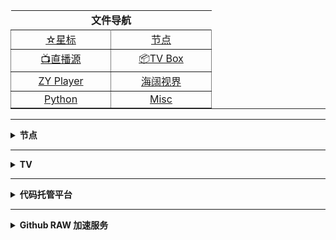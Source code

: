 <div align="center">
 <table border="1" width="291" height="" style="border-left-width: 0px; border-right-width: 0px; border-top-width: 0px">
  <tr>
   <td align="center" width="287" height="22" colspan="2" style="border-style: none; border-width: medium">
   <b>文件导航</b>
   </td>
  </tr>
  <tr>
   <td align="center" width="143" height="22">
   <a href="https://github.com/aa1555?tab=stars">☆星标</a></td>
   <td align="center" width="144" height="22">
   <a href="https://github.com/aa1555/Repository/tree/main/Nodes">节点</a></td>
  </tr>
  <tr>
   <td align="center" width="143" height="22" style="border-top-style: none; border-top-width: medium">
   <a href="https://github.com/aa1555/Repository/tree/main/Video/01.Live直播源">
   📺直播源</a></td>
   <td align="center" width="144" height="22" style="border-top-style: none; border-top-width: medium">
   <a href="https://github.com/aa1555/Repository/tree/main/Video/02.TV%20Box%20配置">
   📦TV Box</a></td>
  </tr>
  <tr>
   <td align="center" width="143" height="22">
   <a href="https://github.com/aa1555/Repository/tree/main/Video/03.ZY%20Player%20配置">
   ZY Player</a></td>
   <td align="center" width="144" height="22">
   <a href="https://github.com/aa1555/Repository/blob/main/Video/海阔视界.md">
   海阔视界</a></td>
  </tr>
  <tr>
   <td align="center" width="143" height="22">
   <a href="https://github.com/aa1555/Repository/tree/main/Misc%2FPython">
   Python</a></td>
   <td align="center" width="144" height="22">
   <a href="https://github.com/aa1555/Repository/tree/main/Misc">Misc</a></td>
  </tr>
 </table>
</div>

<hr>






<!-------分割线------->







<details>
  
  <summary><b>节点</b></summary>

<div align="center">
	<table border="1" width="329" height="" style="border-left-width: 0px; border-right-width: 0px; border-top-width: 0px">
		<tr>
			<td align="center" width="307" height="22" colspan="2" style="border-style: none; border-width: medium">
			<b>节点工具</b></td>
		</tr>
		<tr>
			<td align="center" width="163" height="22">
			<a href="https://github.com/aa1555/Repository/blob/main/Nodes/01.代理工具.md">
			代理工具</a></td>
			<td align="center" width="164" height="22">
			<a href="https://bianyuan.xyz/">订阅转换</a></td>
		</tr>
		<tr>
			<td align="center" width="163" height="22" style="border-top-style: none; border-top-width: medium">
			<a href="https://v1.v2rayse.com/v2ray-clash/">节点转Clash</a></td>
			<td align="center" width="164" height="22" style="border-top-style: none; border-top-width: medium">
			<a href="https://tool.oschina.net/encrypt?type=3">Base64编码解码</a></td>
		</tr>
		<tr>
			<td align="center" width="163" height="22">
			<a href="http://www.txttool.com/">TXT文本处理工具</a></td>
			<td align="center" width="164" height="22">
			　</td>
		</tr>
	</table>
</div>

<hr>

<h2 align="center">节点订阅</h2>

### 自用节点

- <b>Clash 订阅链接：</b>

  https://mirror.ghproxy.com/https://raw.githubusercontent.com/aa1555/Repository/main/Nodes/03.Clash.txt

- <b>V2Ray 订阅链接：</b>

  https://mirror.ghproxy.com/https://raw.githubusercontent.com/aa1555/Repository/main/Nodes/02.V2Ray.txt

<hr>

### 收集的节点

#### 项目地址：[freenode](https://github.com/ripaojiedian/freenode)

- <b>Clash订阅：</b>

  https://mirror.ghproxy.com/https://raw.githubusercontent.com/ripaojiedian/freenode/main/clash

- <b>通用base64/v2ray订阅：</b>

  https://mirror.ghproxy.com/https://raw.githubusercontent.com/ripaojiedian/freenode/main/sub

</details>

<hr>






<!-------分割线------->






<details>
  
  <summary><b>TV</b></summary>

<div align="center">
	<table border="1" width="291" height="" style="border-left-width: 0px; border-right-width: 0px; border-top-width: 0px">
		<tr>
			<td align="center" width="287" height="22" colspan="2" style="border-style: none; border-width: medium">
			<b>直播源工具</b></td>
		</tr>
		<tr>
			<td align="center" width="143" height="22">
			<a href="https://guihet.com/tvlistconvert.html">格式转换</a></td>
			<td align="center" width="144" height="22">
			<a href="https://www.lige.fit/ua">接口解密</a></td>
		</tr>
		<tr>
			<td align="center" width="143" height="22" style="border-top-style: none; border-top-width: medium">
			<a href="https://www.foodieguide.com/iptvsearch">
			电视频道搜索</a></td>
			<td align="center" width="144" height="22" style="border-top-style: none; border-top-width: medium">
			<a href="http://www.txttool.com/">
			文本处理工具</a></td>
		</tr>
		<tr>
			<td align="center" width="143" height="22" style="border-top-style: none; border-top-width: medium">
			<a href="https://www.sojson.com/">
			JSON在线解析</a></td>
			<td align="center" width="144" height="22" style="border-top-style: none; border-top-width: medium">
			<a href="">
			</a></td>
		</tr>
	</table>
</div>

<hr>

<h2 align="center">接口订阅</h2>

### 自用的TV接口

#### TV Box接口

- <b>直播源</b>

  https://mirror.ghproxy.com/https://raw.githubusercontent.com/aa1555/Repository/main/Video/01.Live%E7%9B%B4%E6%92%AD%E6%BA%90/01.%E8%87%AA%E7%94%A8%E7%9B%B4%E6%92%AD%E6%BA%90.txt

- <b>🗂直播线路</b>

  https://mirror.ghproxy.com/https://raw.githubusercontent.com/aa1555/Repository/main/Video/02.TV%20Box%20%E9%85%8D%E7%BD%AE/02.%E7%9B%B4%E6%92%AD%E7%BA%BF%E8%B7%AF.json

- <b>🗂自用单仓</b>

  https://mirror.ghproxy.com/https://raw.githubusercontent.com/aa1555/Repository/main/Video/02.TV%20Box%20%E9%85%8D%E7%BD%AE/03.%E8%87%AA%E7%94%A8%E5%8D%95%E4%BB%93.json

- <b>🗂🗂自用多仓</b>

  https://mirror.ghproxy.com/https://raw.githubusercontent.com/aa1555/Repository/main/Video/02.TV%20Box%20%E9%85%8D%E7%BD%AE/04.%E8%87%AA%E7%94%A8%E5%A4%9A%E4%BB%93.json

<hr>

### 收集的TV接口

- [黎歌の主页](https://www.lige.fit/)

  一个收集、整理、解密TVBox接口的网站。
  
- [源](https://cyuan.netlify.app/)
  
- [源仓库(地址发布页)](https://yckceo.vip/)

- [肥猫](http://xn--z7x900a.live/)

- [欧歌](http://m.nxog.top/index.html)

- [饭太硬](http://xn--sss604efuw.top/)

- 项目地址：[fanmingming/live](https://github.com/fanmingming/live)

  收集国内可直连的全球电视直播源

- 项目地址：[mengzehe/TVBox](https://github.com/mengzehe/TVBox)

  专注于收集影视源，直播源

</details>

<hr>






<!-------分割线------->






<details>
  
  <summary><b>代码托管平台</b></summary>

<div align="center">
	<table border="1" width="280" height="" style="border-left-width: 0px; border-right-width: 0px; border-top-width: 0px">
		<tr>
			<td align="center" width="139" height="24">
			<a href="https://github.com/">GitHub</a></td>
			<td align="center" width="139" height="24">
			<a href="https://jihulab.com/">极狐GitLab</a></td>
		</tr>
		<tr>
			<td align="center" width="139" height="24" style="border-top-style: none; border-top-width: medium">
			<a href="https://gitee.com/">Gitee</a></td>
			<td align="center" width="139" height="24" style="border-top-style: none; border-top-width: medium">
			<a href="https://agit.ai/">Agit</a></td>
		</tr>
		<tr>
			<td align="center" width="139" height="24">
			<a href="https://notabug.org/explore/repos">NotABug</a></td>
			<td align="center" width="139" height="24">
			　</td>
		</tr>
	</table>
</div>

</details>

<hr>






<!-------分割线------->






<details>
  
  <summary><b>Github RAW 加速服务</b></summary>

- [代理集合](https://tool.aoaostar.com/github_proxy)

- raw地址格式：

  `https://raw.githubusercontent.com/`用户名/仓库名/main/文件名(文件夹名/文件名)

- `https://mirror.ghproxy.com/`接raw地址

- `https://gh.api.99988866.xyz/`接raw地址

- `https://999740.xyz/`接raw地址

- `https://raw.fastgit.org/`接用户名及后面部分

- `https://raw.gitmirror.com/`接用户名及后面部分

- [JSDELIVR](https://www.jsdelivr.com/github)

  `https://fastly.jsdelivr.net/gh/`接用户名及后面部分，把main前面的`/`改成`@`
  
  `https://cdn.jsdelivr.net/gh/`接用户名及后面部分，把main前面的`/`改成`@`
  
  `https://gcore.jsdelivr.net/gh/`接用户名及后面部分，把main前面的`/`改成`@`

- `https://jsd.cdn.gitkf.com/gh/`接用户名及后面部分，把main前面的`/`改成`@`

- `https://jsd.cdn.zzko.cn/gh/`接用户名及后面部分，把main前面的`/`改成`@`

</details>
